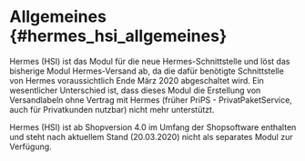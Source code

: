 # Allgemeines {#hermes_hsi_allgemeines}

Hermes \(HSI\) ist das Modul für die neue Hermes-Schnittstelle und löst das bisherige Modul Hermes-Versand ab, da die dafür benötigte Schnittstelle von Hermes voraussichtlich Ende März 2020 abgeschaltet wird. Ein wesentlicher Unterschied ist, dass dieses Modul die Erstellung von Versandlabeln ohne Vertrag mit Hermes \(früher PriPS - PrivatPaketService, auch für Privatkunden nutzbar\) nicht mehr unterstützt.

Hermes \(HSI\) ist ab Shopversion 4.0 im Umfang der Shopsoftware enthalten und steht nach aktuellem Stand \(20.03.2020\) nicht als separates Modul zur Verfügung.




